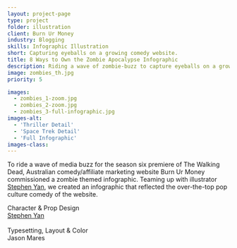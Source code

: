 ```yaml
---
layout: project-page
type: project
folder: illustration
client: Burn Ur Money
industry: Blogging
skills: Infographic Illustration
short: Capturing eyeballs on a growing comedy website.
title: 8 Ways to Own the Zombie Apocalypse Infographic
description: Riding a wave of zombie-buzz to capture eyeballs on a growing Australian comedy website.
image: zombies_th.jpg
priority: 5

images: 
  - zombies_1-zoom.jpg
  - zombies_2-zoom.jpg
  - zombies_3-full-infographic.jpg
images-alt:
  - 'Thriller Detail'
  - 'Space Trek Detail'
  - 'Full Infographic'
images-class:
---
```


To ride a wave of media buzz for the season six premiere of The Walking Dead, Australian comedy/affiliate marketing website Burn Ur Money commissioned a zombie themed infographic. Teaming up with illustrator <a href="https://thatshowiparty.blogspot.com/" target="_blank">Stephen Yan</a>, we created an infographic that reflected the over-the-top pop culture comedy of the website.

Character & Prop Design <br>
<a href="https://thatshowiparty.blogspot.com/" target="_blank">Stephen Yan</a>
<br><br>
Typesetting, Layout & Color <br>
Jason Mares